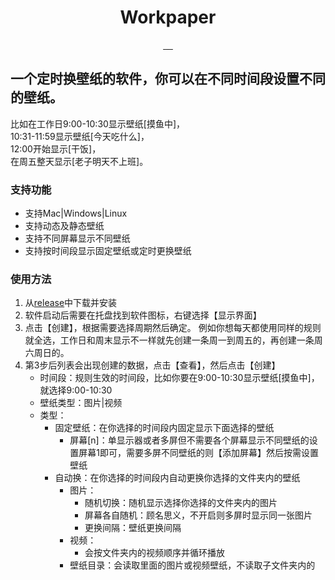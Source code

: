 <div align="center">
  <h1>Workpaper</h1>
<a target="_blank" href="https://github.com/siyuan-note/siyuan/actions/workflows/build.yml">
    <img src="https://img.shields.io/github/actions/workflow/status/Jarvay/Workpaper/build.yml?style=flat-square" alt="">
</a>
  <a href="https://github.com/Jarvay/Workpaper/actions">
    <img src="https://github.com/Jarvay/Workpaper/actions/workflows/main.yml/badge.svg" alt="">
  </a>
  <a href="https://github.com/Jarvay/Workpaper/releases">
    <img src="https://img.shields.io/github/downloads/Jarvay/Workpaper/total.svg?style=flat-square" alt="">
  </a>
  <a href="https://github.com/Jarvay/Workpaper/releases/latest">
    <img src="https://img.shields.io/github/release/Jarvay/Workpaper.svg?style=flat-square" alt="">
  </a>

  <img src="https://img.shields.io/badge/platform-Windows%20%7C%20MacOS%20%7C%20Linux-lightgrey" alt="" />
</div>

## 一个定时换壁纸的软件，你可以在不同时间段设置不同的壁纸。

比如在工作日9:00-10:30显示壁纸[摸鱼中]，<br>
10:31-11:59显示壁纸[今天吃什么]，<br>
12:00开始显示[干饭]，<br>
在周五整天显示[老子明天不上班]。

### 支持功能

- 支持Mac|Windows|Linux
- 支持动态及静态壁纸
- 支持不同屏幕显示不同壁纸
- 支持按时间段显示固定壁纸或定时更换壁纸

### 使用方法

1. 从[release](https://github.com/Jarvay/Workpaper/releases)中下载并安装
2. 软件启动后需要在托盘找到软件图标，右键选择【显示界面】
3. 点击【创建】，根据需要选择周期然后确定。
   例如你想每天都使用同样的规则就全选，工作日和周末显示不一样就先创建一条周一到周五的，再创建一条周六周日的。
4. 第3步后列表会出现创建的数据，点击【查看】，然后点击【创建】
   - 时间段：规则生效的时间段，比如你要在9:00-10:30显示壁纸[摸鱼中]，就选择9:00-10:30
   - 壁纸类型：图片|视频
   - 类型：
      - 固定壁纸：在你选择的时间段内固定显示下面选择的壁纸
         - 屏幕[n]：单显示器或者多屏但不需要各个屏幕显示不同壁纸的设置屏幕1即可，需要多屏不同壁纸的则【添加屏幕】然后按需设置壁纸
      - 自动换：在你选择的时间段内自动更换你选择的文件夹内的壁纸
        - 图片：
            - 随机切换：随机显示选择你选择的文件夹内的图片
            - 屏幕各自随机：顾名思义，不开启则多屏时显示同一张图片
            - 更换间隔：壁纸更换间隔
        - 视频：
            - 会按文件夹内的视频顺序并循环播放
        - 壁纸目录：会读取里面的图片或视频壁纸，不读取子文件夹内的
        

